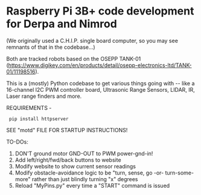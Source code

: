 # Raspberry Pi 3B+ code development for Derpa and Nimrod
  (We originally used a C.H.I.P. single board computer, so you may see remnants of that in the codebase...)

Both are tracked robots based on the OSEPP TANK-01 (https://www.digikey.com/en/products/detail/osepp-electronics-ltd/TANK-01/11198516).

This is a (mostly) Python codebase to get various things going with -- like a 16-channel I2C PWM controller board, Ultrasonic Range Sensors, LIDAR, IR, Laser range finders and more.

REQUIREMENTS -

     pip install httpserver

SEE "motd" FILE FOR STARTUP INSTRUCTIONS!


TO-DOs:
1) DON'T ground motor GND-OUT to PWM power-gnd-in!
2) Add left/right/fwd/back buttons to website
3) Modify website to show current sensor readings
4) Modify obstacle-avoidance logic to be "turn, sense, go -or- turn-some-more" rather than just
   blindly turning "x" degrees 
5) Reload "MyPins.py" every time a "START" command is issued

